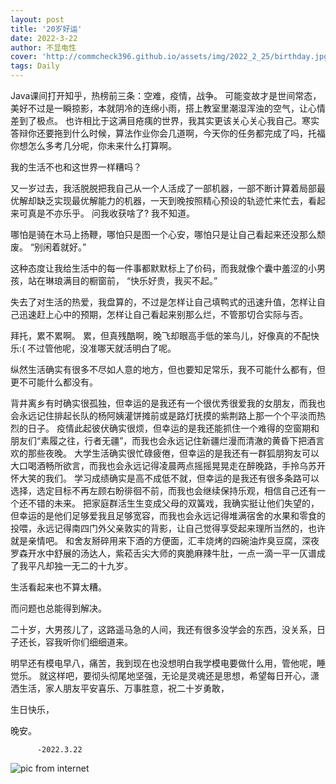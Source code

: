 ```yaml
---
layout: post
title: '20岁好运'
date: 2022-3-22
author: 不显电性
cover: 'http://commcheck396.github.io/assets/img/2022_2_25/birthday.jpg'
tags: Daily
---
```


Java课间打开知乎，热榜前三条：空难，疫情，战争。
可能变故才是世间常态，美好不过是一瞬掠影，本就阴冷的连绵小雨，搭上教室里潮湿浑浊的空气，让心情差到了极点。
也许相比于这满目疮痍的世界，我其实更该关心关心我自己。寒实答辩你还要拖到什么时候，算法作业你会几道啊，今天你的任务都完成了吗，托福你想怎么多考几分呢，你未来什么打算啊。

我的生活不也和这世界一样糟吗？

又一岁过去，我活脱脱把我自己从一个人活成了一部机器，一部不断计算着局部最优解却缺乏实现最优解能力的机器，一天到晚按照精心预设的轨迹忙来忙去，看起来可真是不亦乐乎。
问我收获啥了?
我不知道。

哪怕是骑在木马上扬鞭，哪怕只是图一个心安，哪怕只是让自己看起来还没那么颓废。
“别闲着就好。”

这种态度让我给生活中的每一件事都默默标上了价码，而我就像个囊中羞涩的小男孩，站在琳琅满目的橱窗前，
“快乐好贵，我买不起。”

失去了对生活的热爱，我盘算的，不过是怎样让自己填鸭式的迅速升值，怎样让自己迅速赶上心中的预期，怎样让自己看起来别那么烂，不管那切合实际与否。

拜托，累不累啊。
累，但真残酷啊，晚飞却眼高手低的笨鸟儿，好像真的不配快乐:(
不过管他呢，没准哪天就活明白了呢。

纵然生活确实有很多不尽如人意的地方，但也要知足常乐，我不可能什么都有，但更不可能什么都没有。

背井离乡有时确实很孤独，但幸运的是我还有一个很优秀很爱我的女朋友，而我也会永远记住排起长队的杨阿姨灌饼摊前或是路灯抚摸的紫荆路上那一个个平淡而热烈的日子。
疫情此起彼伏确实很烦，但幸运的是我还能抓住一个难得的空窗期和朋友们“素履之往，行者无疆”，而我也会永远记住新疆烂漫而清澈的黄昏下把酒言欢的那些夜晚。
大学生活确实很忙碌疲倦，但幸运的是我还有一群狐朋狗友可以大口喝酒畅所欲言，而我也会永远记得凌晨两点摇摇晃晃走在醉晚路，手拎乌苏开怀大笑的我们。
学习成绩确实是高不成低不就，但幸运的是我还有很多条路可以选择，选定目标不再左顾右盼徘徊不前，而我也会继续保持乐观，相信自己还有一个还不错的未来。
把家庭群活生生变成父母的双簧戏，我确实挺让他们失望的，但幸运的是他们足够爱我且足够宽容，而我也会永远记得堆满宿舍的水果和零食的投喂，永远记得南四门外父亲敦实的背影，让自己觉得享受起来理所当然的，也许就是亲情吧。
和舍友掰碎用来下酒的方便面，汇丰烧烤的四碗油炸臭豆腐，深夜罗森开水中舒展的汤达人，紫菘舌尖大师的爽脆麻辣牛肚，一点一滴一平一仄谱成了我平凡却独一无二的十九岁。

生活看起来也不算太糟。

而问题也总能得到解决。

二十岁，大男孩儿了，这路遥马急的人间，我还有很多没学会的东西，没关系，日子还长，容我听你们细细道来。

明早还有模电早八，痛苦，我到现在也没想明白我学模电要做什么用，管他呢，睡觉乐。
就这样吧，要彻头彻尾地坚强，无论是灵魂还是思想，希望每日开心，潇洒生活，家人朋友平安喜乐、万事胜意，祝二十岁勇敢，

生日快乐，

晚安。

          -2022.3.22

![pic from internet](http://commcheck396.github.io/assets/img/2022_2_25/scientist.jpg)